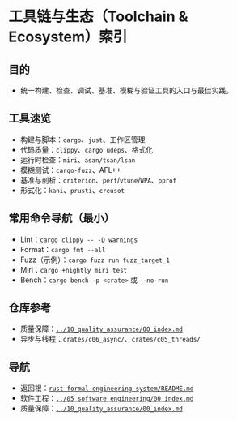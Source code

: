 # 工具链与生态（Toolchain & Ecosystem）索引

## 目的

- 统一构建、检查、调试、基准、模糊与验证工具的入口与最佳实践。

## 工具速览

- 构建与脚本：`cargo`、`just`、工作区管理
- 代码质量：`clippy`、`cargo udeps`、格式化
- 运行时检查：`miri`、`asan/tsan/lsan`
- 模糊测试：`cargo-fuzz`、AFL++
- 基准与剖析：`criterion`、`perf`/`vtune`/`WPA`、`pprof`
- 形式化：`kani`、`prusti`、`creusot`

## 常用命令导航（最小）

- Lint：`cargo clippy -- -D warnings`
- Format：`cargo fmt --all`
- Fuzz（示例）：`cargo fuzz run fuzz_target_1`
- Miri：`cargo +nightly miri test`
- Bench：`cargo bench -p <crate>` 或 `--no-run`

## 仓库参考

- 质量保障：[`../10_quality_assurance/00_index.md`](../10_quality_assurance/00_index.md)
- 异步与线程：`crates/c06_async/`、`crates/c05_threads/`

## 导航

- 返回根：[`rust-formal-engineering-system/README.md`](../README.md)
- 软件工程：[`../05_software_engineering/00_index.md`](../05_software_engineering/00_index.md)
- 质量保障：[`../10_quality_assurance/00_index.md`](../10_quality_assurance/00_index.md)

